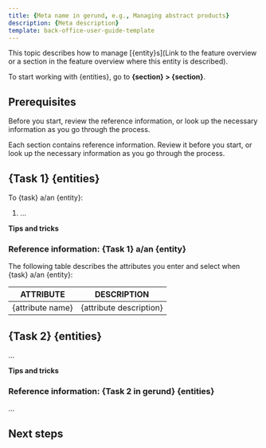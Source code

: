 ```yaml
---
title: {Meta name in gerund, e.g., Managing abstract products}
description: {Meta description}
template: back-office-user-guide-template
---
```



This topic describes how to manage [{entity}s](Link to the feature overview or a section in the feature overview where this entity is described).

To start working with {entities}, go to **{section}&nbsp;<span aria-label="and then">></span> {section}**.

## Prerequisites

<!-- Additional actions that should be done in a section different from the one you are describing. -->

<!-- If your guide has only one Reference information section, copy and paste the following text:-->
Before you start, review the reference information, or look up the necessary information as you go through the process.

<!-- If your guide has more than one Reference information section, copy and paste the following text: -->

Each section contains reference information. Review it before you start, or look up the necessary information as you go through the process.

## {Task 1} {entities} <!-- in gerund, i.e., Managing abstract products -->

To {task} a/an {entity}:
1. ...

**Tips and tricks**
<!-- <br>A list of useful information relevant only to the task you've described. -->

### Reference information: {Task 1} a/an {entity} <!-- Task 1 in gerund, i.e., Reference information: Managing abstract products -->

<!--List all attributes and their descriptions for Task 1 in this section -->
The following table describes the attributes you enter and select when {task} a/an {entity}:

| ATTRIBUTE | DESCRIPTION |
| --- | --- |
|{attribute name} | {attribute description} |

## {Task 2} {entities}

...

**Tips and tricks**
<!-- <br>A list of useful information relevant only to the task you've described. -->

### Reference information: {Task 2 in gerund} {entities}

...

## Next steps

<!--List all related back office user guides that can be used next. -->
